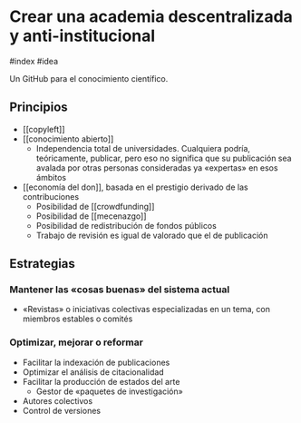 # Crear una academia descentralizada y anti-institucional
#index #idea

Un GitHub para el conocimiento científico.

## Principios

- [[copyleft]]
- [[conocimiento abierto]]
    - Independencia total de universidades. Cualquiera podría, teóricamente, publicar, pero eso no significa que su publicación sea avalada por otras personas consideradas ya «expertas» en esos ámbitos
- [[economía del don]], basada en el prestigio derivado de las contribuciones
    - Posibilidad de [[crowdfunding]]
    - Posibilidad de [[mecenazgo]]
    - Posibilidad de redistribución de fondos públicos
    - Trabajo de revisión es igual de valorado que el de publicación

## Estrategias

### Mantener las «cosas buenas» del sistema actual

- «Revistas» o iniciativas colectivas especializadas en un tema, con miembros estables o comités

### Optimizar, mejorar o reformar

- Facilitar la indexación de publicaciones
- Optimizar el análisis de citacionalidad
- Facilitar la producción de estados del arte
    - Gestor de «paquetes de investigación»
- Autores colectivos
- Control de versiones
